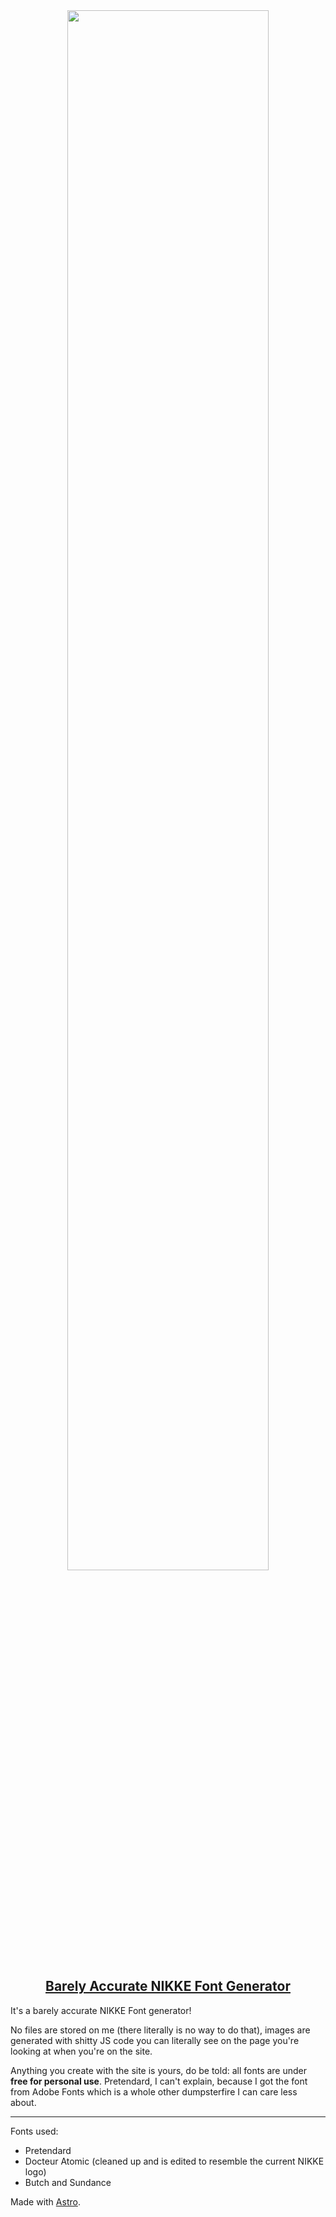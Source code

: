 <center><img width="80%" src="https://github.com/skuqre/nikke-font-generator/assets/74248935/436f4148-b44f-4ee6-b17a-1fae35b49646" /></center>

<center><a href="https://skuqre.github.io/nikke-font-generator"><h2>Barely Accurate NIKKE Font Generator</h2></a></center>

It's a barely accurate NIKKE Font generator!

No files are stored on me (there literally is no way to do that), images are generated with shitty JS code you can literally see on the page you're looking at when you're on the site.

Anything you create with the site is yours, do be told: all fonts are under **free for personal use**. Pretendard, I can't explain, because I got the font from Adobe Fonts which is a whole other dumpsterfire I can care less about.

---

Fonts used:
- Pretendard
- Docteur Atomic (cleaned up and is edited to resemble the current NIKKE logo)
- Butch and Sundance

Made with [Astro](astro.build).